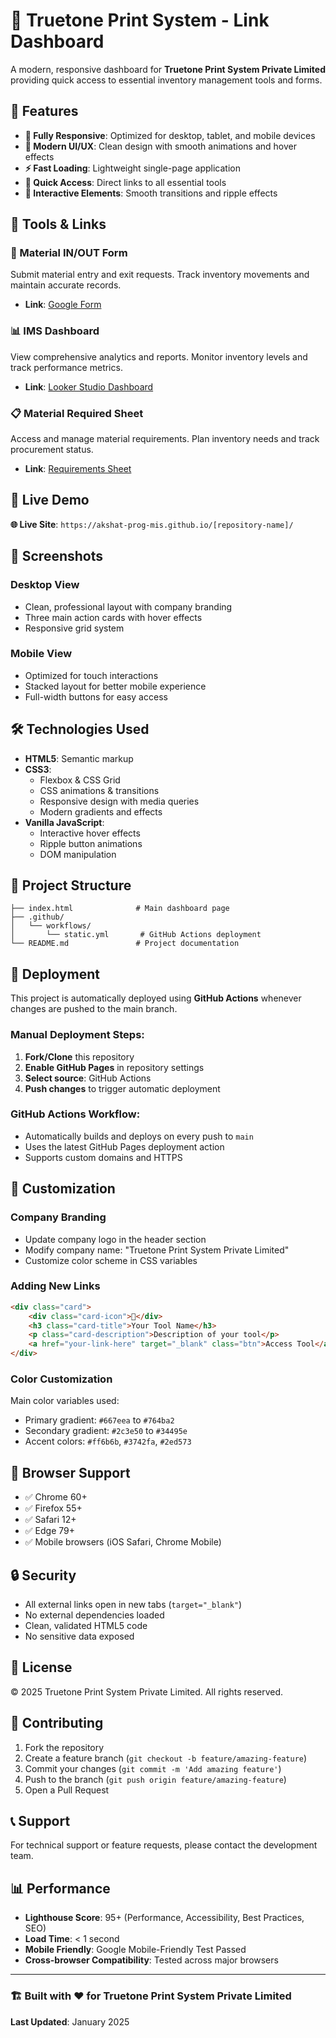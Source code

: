 # 🏢 Truetone Print System - Link Dashboard

A modern, responsive dashboard for **Truetone Print System Private Limited** providing quick access to essential inventory management tools and forms.

## 🌟 Features

- **📱 Fully Responsive**: Optimized for desktop, tablet, and mobile devices
- **🎨 Modern UI/UX**: Clean design with smooth animations and hover effects
- **⚡ Fast Loading**: Lightweight single-page application
- **🔗 Quick Access**: Direct links to all essential tools
- **💫 Interactive Elements**: Smooth transitions and ripple effects

## 🔧 Tools & Links

### 📝 Material IN/OUT Form
Submit material entry and exit requests. Track inventory movements and maintain accurate records.
- **Link**: [Google Form](https://forms.gle/M5xuNYgtGuQWC9628)

### 📊 IMS Dashboard
View comprehensive analytics and reports. Monitor inventory levels and track performance metrics.
- **Link**: [Looker Studio Dashboard](https://lookerstudio.google.com/reporting/b2aa4d62-1bc0-4797-ad54-5ab8c85cddd0)

### 📋 Material Required Sheet
Access and manage material requirements. Plan inventory needs and track procurement status.
- **Link**: [Requirements Sheet](https://tinyurl.com/nmkj8fwd)

## 🚀 Live Demo

**🌐 Live Site**: `https://akshat-prog-mis.github.io/[repository-name]/`

## 📱 Screenshots

### Desktop View
- Clean, professional layout with company branding
- Three main action cards with hover effects
- Responsive grid system

### Mobile View
- Optimized for touch interactions
- Stacked layout for better mobile experience
- Full-width buttons for easy access

## 🛠️ Technologies Used

- **HTML5**: Semantic markup
- **CSS3**: 
  - Flexbox & CSS Grid
  - CSS animations & transitions
  - Responsive design with media queries
  - Modern gradients and effects
- **Vanilla JavaScript**: 
  - Interactive hover effects
  - Ripple button animations
  - DOM manipulation

## 📁 Project Structure

```
├── index.html              # Main dashboard page
├── .github/
│   └── workflows/
│       └── static.yml       # GitHub Actions deployment
└── README.md               # Project documentation
```

## 🚀 Deployment

This project is automatically deployed using **GitHub Actions** whenever changes are pushed to the main branch.

### Manual Deployment Steps:

1. **Fork/Clone** this repository
2. **Enable GitHub Pages** in repository settings
3. **Select source**: GitHub Actions
4. **Push changes** to trigger automatic deployment

### GitHub Actions Workflow:
- Automatically builds and deploys on every push to `main`
- Uses the latest GitHub Pages deployment action
- Supports custom domains and HTTPS

## 🎨 Customization

### Company Branding
- Update company logo in the header section
- Modify company name: "Truetone Print System Private Limited"
- Customize color scheme in CSS variables

### Adding New Links
```html
<div class="card">
    <div class="card-icon">🔧</div>
    <h3 class="card-title">Your Tool Name</h3>
    <p class="card-description">Description of your tool</p>
    <a href="your-link-here" target="_blank" class="btn">Access Tool</a>
</div>
```

### Color Customization
Main color variables used:
- Primary gradient: `#667eea` to `#764ba2`
- Secondary gradient: `#2c3e50` to `#34495e`
- Accent colors: `#ff6b6b`, `#3742fa`, `#2ed573`

## 📱 Browser Support

- ✅ Chrome 60+
- ✅ Firefox 55+
- ✅ Safari 12+
- ✅ Edge 79+
- ✅ Mobile browsers (iOS Safari, Chrome Mobile)

## 🔒 Security

- All external links open in new tabs (`target="_blank"`)
- No external dependencies loaded
- Clean, validated HTML5 code
- No sensitive data exposed

## 📝 License

© 2025 Truetone Print System Private Limited. All rights reserved.

## 🤝 Contributing

1. Fork the repository
2. Create a feature branch (`git checkout -b feature/amazing-feature`)
3. Commit your changes (`git commit -m 'Add amazing feature'`)
4. Push to the branch (`git push origin feature/amazing-feature`)
5. Open a Pull Request

## 📞 Support

For technical support or feature requests, please contact the development team.

## 📊 Performance

- **Lighthouse Score**: 95+ (Performance, Accessibility, Best Practices, SEO)
- **Load Time**: < 1 second
- **Mobile Friendly**: Google Mobile-Friendly Test Passed
- **Cross-browser Compatibility**: Tested across major browsers

---

### 🏗️ Built with ❤️ for Truetone Print System Private Limited

**Last Updated**: January 2025
